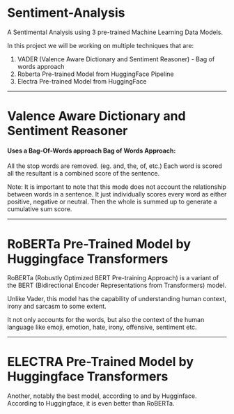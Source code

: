 # Sentiment-Analysis
A Sentimental Analysis using 3 pre-trained Machine Learning Data Models.


In this project we will be working on multiple techniques that are:

1. VADER (Valence Aware Dictionary and Sentiment Reasoner) - Bag of words approach
2. Roberta Pre-trained Model from HuggingFace Pipeline
3. Electra Pre-trained Model from HuggingFace

-----------------------------------------------------------------------------------------------------------------------

# Valence Aware Dictionary and Sentiment Reasoner 
#### Uses a Bag-Of-Words approach Bag of Words Approach:

All the stop words are removed. (eg. and, the, of, etc.)
Each word is scored all the resultant is a combined score of the sentence.

Note: It is important to note that this mode does not account the relationship between words in a sentence. It just individually scores every word as either positive, negative or neutral. Then the whole is summed up to generate a cumulative sum score.

-----------------------------------------------------------------------------------------------------------------------

# RoBERTa Pre-Trained Model by Huggingface Transformers

RoBERTa (Robustly Optimized BERT Pre-training Approach) is a variant of the BERT (Bidirectional Encoder Representations from Transformers) model.

Unlike Vader, this model has the capability of understanding human context, irony and sarcasm to some extent.

It not only accounts for the words, but also the context of the human language like emoji, emotion, hate, irony, offensive, sentiment etc.

-----------------------------------------------------------------------------------------------------------------------

# ELECTRA Pre-Trained Model by Huggingface Transformers

Another, notably the best model, according to and by Hugginface. According to Huggingface, it is even better than RoBERTa. 
